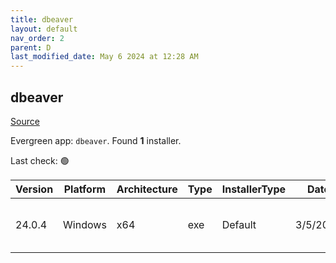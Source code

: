 ```yaml
---
title: dbeaver
layout: default
nav_order: 2
parent: D
last_modified_date: May 6 2024 at 12:28 AM
---
```


## dbeaver

[Source](https://github.com/dbeaver/dbeaver)

Evergreen app: `dbeaver`. Found **1** installer.

Last check: 🟢

| Version | Platform | Architecture | Type | InstallerType | Date     | Size      | URI                                                                                                                                                                                              |
| ------- | -------- | ------------ | ---- | ------------- | -------- | --------- | ------------------------------------------------------------------------------------------------------------------------------------------------------------------------------------------------ |
| 24.0.4  | Windows  | x64          | exe  | Default       | 3/5/2024 | 122795744 | [https://github.com/dbeaver/dbeaver/releases/download/24.0.4/dbeaver-ce-24.0.4-x86_64-setup.exe](https://github.com/dbeaver/dbeaver/releases/download/24.0.4/dbeaver-ce-24.0.4-x86_64-setup.exe) |
